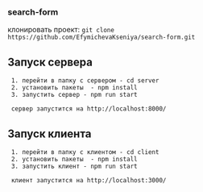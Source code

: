 ### search-form

 клонировать проект: ```git clone https://github.com/EfymichevaKseniya/search-form.git```

## Запуск сервера
     1. перейти в папку с сервером - cd server
     2. установить пакеты  - npm install
     3. запустить сервер - npm run start

     сервер запустится на http://localhost:8000/

## Запуск клиента
     1. перейти в папку с клиентом - cd client 
     2. установить пакеты  - npm install
     3. запустить клиент - npm run start

     клиент запустится на http://localhost:3000/